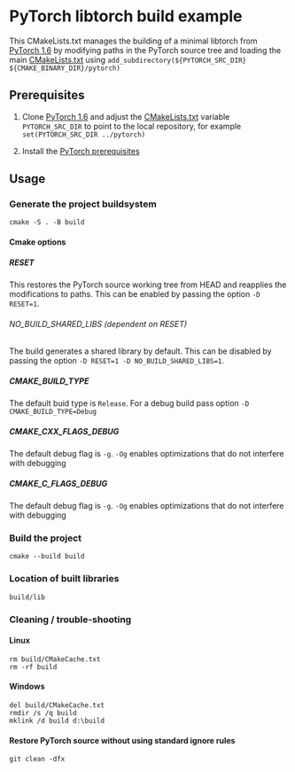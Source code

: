# PyTorch libtorch build example 

This CMakeLists.txt manages the building of a minimal libtorch from [PyTorch 1.6](https://github.com/pytorch/pytorch/tree/1.6) by modifying paths in the PyTorch source tree and loading the main [CMakeLists.txt](https://github.com/pytorch/pytorch/blob/v1.6.0/CMakeLists.txt) using `add_subdirectory(${PYTORCH_SRC_DIR} ${CMAKE_BINARY_DIR}/pytorch)`

## Prerequisites

1. Clone [PyTorch 1.6](https://github.com/pytorch/pytorch/tree/1.6) and adjust the [CMakeLists.txt](CMakeLists.txt) variable `PYTORCH_SRC_DIR` to point to the local repository, for example `set(PYTORCH_SRC_DIR ../pytorch)`

2. Install the [PyTorch prerequisites](https://github.com/pytorch/pytorch/tree/1.6#from-source)

## Usage
### Generate the project buildsystem
    cmake -S . -B build
#### Cmake options
##### RESET
This restores the PyTorch source working tree from HEAD and reapplies the modifications to paths. This can be enabled by passing the option `-D RESET=1`.
###### NO_BUILD_SHARED_LIBS (dependent on RESET)
The build generates a shared library by default. This can be disabled by passing the option `-D RESET=1 -D NO_BUILD_SHARED_LIBS=1`.
##### CMAKE_BUILD_TYPE 
The default buid type is `Release`. For a debug build pass option `-D CMAKE_BUILD_TYPE=Debug`
##### CMAKE_CXX_FLAGS_DEBUG
The default debug flag is `-g`. `-Og` enables optimizations that do not interfere with debugging
##### CMAKE_C_FLAGS_DEBUG
The default debug flag is `-g`. `-Og` enables optimizations that do not interfere with debugging
### Build the project
    cmake --build build
### Location of built libraries
    build/lib
### Cleaning / trouble-shooting
#### Linux
    rm build/CMakeCache.txt
    rm -rf build
#### Windows
    del build/CMakeCache.txt
    rmdir /s /q build
    mklink /d build d:\build
#### Restore PyTorch source without using standard ignore rules
    git clean -dfx
